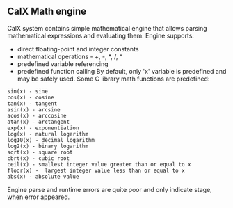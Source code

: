 ## CalX Math engine
CalX system contains simple mathematical engine that allows parsing mathematical expressions and evaluating them.
Engine supports:
* direct floating-point and integer constants
* mathematical operations - +, -, *, /, ^
* predefined variable referencing
* predefined function calling
By default, only 'x' variable is predefined and may be safely used. Some C library math functions are predefined:
```
sin(x) - sine
cos(x) - cosine
tan(x) - tangent
asin(x) - arcsine
acos(x) - arccosine
atan(x) - arctangent
exp(x) - exponentiation
log(x) - natural logarithm
log10(x) - decimal logarithm
log2(x) - binary logarithm
sqrt(x) - square root
cbrt(x) - cubic root
ceil(x) - smallest integer value greater than or equal to x
floor(x) -  largest integer value less than or equal to x
abs(x) - absolute value
```

Engine parse and runtime errors are quite poor and only indicate stage, when error appeared.
